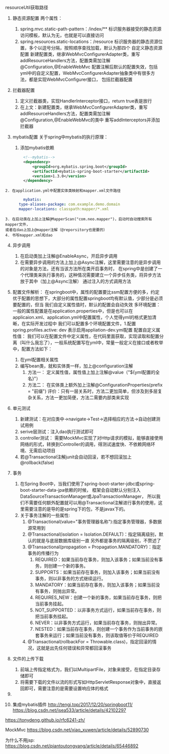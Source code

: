 resourceUtil获取路径

1. 静态资源配置
两个属性：
	1. spring.mvc.static-path-pattern：/index/**
		标识服务器接受的静态资源访问模板，默认为无，也就是可以直接访问
	2. spring.resources.static-locations：/resource
		标识服务器的静态资源位置，多个以逗号分隔，按照顺序查找加载，默认为那四个
自定义静态资源配置
	新建配置类，继承WebMvcConfigurerAdapter类，重写addResourceHandlers方法，配置类需加注解@Configuration,@EnableWebMvc
	配置注解后默认的配置失效，包括yml中的自定义配置，WebMvcConfigurerAdapter抽象类中有很多方法，都是实现WebMvcConfigurer接口，
	包括拦截器配置

2. 拦截器配置
	1. 定义拦截器类，实现HandlerInterceptor接口，return true表是放行
	2. 在上文：新建配置类，继承WebMvcConfigurerAdapter类，重写addResourceHandlers方法，配置类需加注解@Configuration,@EnableWebMvc的类中
	重写addInterceptors并添加拦截器

3. mybatis配置
	关于spring中mybatis的执行原理：
	
	1. 添加mybatis依赖
```xml
        <!--mybatis-->
        <dependency>
            <groupId>org.mybatis.spring.boot</groupId>
            <artifactId>mybatis-spring-boot-starter</artifactId>
            <version>1.3.0</version>
        </dependency>
```	
	2. 在application.yml中配置实体类映射和mapper.xml文件路径
```yml
		mybatis:
	  type-aliases-package: com.example.demo.domain
	  mapper-locations: classpath:mapper/*.xml
```
	3. 在启动类在上加上注解@MapperScan("com.neo.mapper")，启动时自动搜索所有mapper文件，
	或者在dao上加上@mapper注解（@reporsitory也是要的）
	4. 书写mapper.xml和dao

4. 异步调用
	1. 在启动类加上注解@EnableAsync，开启异步调用
	2. 在需要异步调用的方法上加上@Async注解，这里需要注意的是异步调用的对象是方法，还有当该方法所在类开启事务时，
	在spring中是创建了一个代理类来执行事务的，这种情况需要建立一个异步任务类，将异步方法放于其中（加上@Async注解）
	通过注入的方式调用方法

5. 配置文件解析：
在springboot中，属性的配置要比ssm配置方便的多，约定优于配置的思想下，大部分的属性配置springboot均有默认值，少部分是必须要配置的，但当
我们自定义属性值时，默认的配置会自动失效
多环境配置：
	一般的属性配置是在application.properties中，但是也可以在applicaion.xml、application.yml中配置属性，个人觉得yml的格式更加清晰，在实际开发过程中
	我们可以配置多个环境配置文件，1.配置spring.profiles.active: dev 表示启用appliation-dev.yml配置
配置自定义属性值：
	我们可以在配置文件中定义属性，在代码里面获取，实现读取和配置分离（叫什么我忘了），一般系统配置写在yml中，常量一般定义在接口或者枚举中，配置方法如下：
	1. 在yml配置相关属性
	2. 编写bean类，就和实体类一样，加上@configuration注解
		1. 方法一： 定义属性值，属性值上加上注解@value（"${yml配置的全名}"）
		2. 方法二： 在实体类上额外加上注解@ConfigurationProperties(prefix = "前缀")
		评价：只有一层关系时，方法二更加简单，但涉及到多层复杂关系，方法一更加简便，方法二需要内部类来实现

6. 单元测试
	1. 新建测试：在对应类中->navigate->Test->选择相应的方法->自动创建测试用例
	2. serive层测试：注入dao执行测试即可
	3. controller测试： 需要MockMvc实现了对Http请求的模拟，能够直接使用网络的形式，转换到Controller的调用，得测试速度快、不依赖网络环境、无需启动项目
	4. 若@Transactional注解junit会自动回滚，若不想回滚加上@rollback(false)

7. 事务
	1. 在Spring Boot中，当我们使用了spring-boot-starter-jdbc或spring-boot-starter-data-jpa依赖的时候，
	框架会自动默认分别注入DataSourceTransactionManager或JpaTransactionManager，
	所以我们不需要任何额外配置就可以用@Transactional注解进行事务的使用，这里需要注意的是导的是spring下的包，不是javax下的。
	2. 关于事务注解的一些属性:
		1. @Transactional(value="事务管理器名称"):指定事务管理器，多数据源常用到
		2. @Transactional(isolation = Isolation.DEFAULT)：指定隔离级别，默认的就是与底层数据库级别一直
		另外都是事务的隔离级别，不赘述了
		3. @Transactional(propagation = Propagation.MANDATORY)：指定事务的传播行为
			1. REQUIRED：如果当前存在事务，则加入该事务；如果当前没有事务，则创建一个新的事务。
			2. SUPPORTS：如果当前存在事务，则加入该事务；如果当前没有事务，则以非事务的方式继续运行。
			3. MANDATORY：如果当前存在事务，则加入该事务；如果当前没有事务，则抛出异常。
			4. REQUIRES_NEW：创建一个新的事务，如果当前存在事务，则把当前事务挂起。
			5. NOT_SUPPORTED：以非事务方式运行，如果当前存在事务，则把当前事务挂起。
			6. NEVER：以非事务方式运行，如果当前存在事务，则抛出异常。
			7. NESTED：如果当前存在事务，则创建一个事务作为当前事务的嵌套事务来运行；如果当前没有事务，则该取值等价于REQUIRED
		4. @Transactional(rollbackFor = Throwable.class)，指定回滚的情况，这就是出先任何错误和异常都回滚事务

8. 文件的上传下载
	1. 前端上传指定格式为，我们以MultipartFile，对象来接受，在指定目录存储即可
	2. 将需要下载的文件以流的形式写如HttpServletResponse对象中，直接返回即可，需要注意的是需要设置响应体的格式

9. 

8. 集成mybatis插件
http://tengj.top/2017/12/20/springboot11/
https://blog.csdn.net/isea533/article/details/42102297

https://tonydeng.github.io/rfc6241-zh/

MockMvc
https://blog.csdn.net/xiao_xuwen/article/details/52890730

为什么不用jsp:
https://blog.csdn.net/piantoutongyang/article/details/65446892